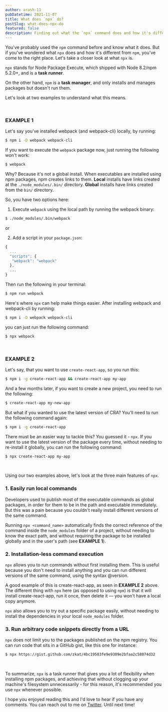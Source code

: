 ```yaml
---
author: arash-11
pubDatetime: 2021-11-07
title: What does `npx` do?
postSlug: what-does-npx-do
featured: false
description: Finding out what the `npx` command does and how it's different from `npm`.
---
```


You've probably used the `npm` command before and know what it does. But if you've wondered what `npx` does and how it's different from `npm`, you've come to the right place. Let's take a closer look at what `npx` is.

`npx` stands for Node Package Execute, which shipped with Node 8.2/npm 5.2.0+, and is a **task runner**.

On the other hand, `npm` is a <strong>task manager</strong>, and only installs and manages packages but doesn't run them.

Let's look at two examples to understand what this means.

<br />

### EXAMPLE 1

Let's say you've installed webpack (and webpack-cli) locally, by running:

```sh
$ npm i -D webpack webpack-cli
```

If you want to execute the `webpack` package now, just running the following won't work:

```sh
$ webpack
```

Why? Because it's not a global install. When executables are installed using npm packages, npm creates links to them. **Local** installs have links created at the `./node_modules/.bin/` directory. **Global** installs have links created from the `bin/` directory.

So, you have two options here:

1. Execute `webpack` using the local path by running the webpack binary:

```sh
$ ./node_modules/.bin/webpack
```

or

2. Add a script in your `package.json`:

```js
{
  ...
  "scripts": {
   "webpack": "webpack"
  },
  ...
}
```

Then run the following in your terminal:

```sh
$ npm run webpack
```

Here's where `npx` can help make things easier. After installing webpack and webpack-cli by running:

```sh
$ npm i -D webpack webpack-cli
```

you can just run the following command:

```sh
$ npx webpack
```
<br />

### EXAMPLE 2

Let's say, that you want to use `create-react-app`, so you run this:

```sh
$ npm i -g create-react-app && create-react-app my-app
```

And a few months later, if you want to create a new project, you need to run the following:

```sh
$ create-react-app my-new-app
```

But what if you wanted to use the latest version of CRA? You'll need to run the following command again:

```sh
$ npm i -g create-react-app
```

There must be an easier way to tackle this? You guessed it - `npx`. If you want to use the latest version of the package every time, without needing to re-install it globally, you can run the following command:

```sh
$ npx create-react-app my-app
```

<br />

Using our two examples above, let's look at the three main features of `npx`.

### 1. Easily run local commands

Developers used to publish most of the executable commands as global packages, in order for them to be in the path and executable immediately. But this was a pain because you couldn't really install different versions of the same command.

Running `npx <command_name>` automatically finds the correct reference of the command inside the `node_modules` folder of a project, without needing to know the exact path, and without requiring the package to be installed globally and in the user's path (see **EXAMPLE 1**).

### 2. Installation-less command execution

`npx` allows you to run commands without first installing them. This is useful because you don't need to install anything and you can run different versions of the same command, using the syntax @version.

A good example of this is create-react-app, as seen in **EXAMPLE 2** above. The different thing with `npx` here (as opposed to using `npm`) is that it will install create-react-app, run it once, then delete it — you won't have a local copy anymore.

`npx` also allows you to try out a specific package easily, without needing to install the dependencies in your local `node_modules` folder.

### 3. Run arbitrary code snippets directly from a URL

`npx` does not limit you to the packages published on the npm registry. You can run code that sits in a GitHub gist, like this one for instance:

```sh
$ npx https://gist.github.com/zkat/4bc19503fe9e9309e2bfaa2c58074d32
```

<br />

To summarize, `npx` is a task runner that gives you a lot of flexibility when installing npm packages, and achieving that without clogging up your machine's filesystem unnecessarily - for this reason, it's recommended you use `npx` whenever possible.

I hope you enjoyed reading this and I'd love to hear if you have any comments. You can reach out to me on [Twitter](https://twitter.com/arash11gt). Until next time!